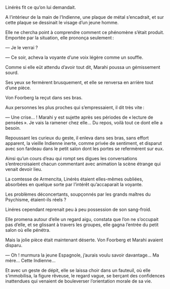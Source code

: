 Linérès fit ce qu’on lui demandait.

A l’intérieur de la main de l’Indienne, une plaque de métal s’encadrait,
et sur cette plaque se dessinait le visage d’un jeune homme.

Elle ne chercha point à comprendre comment ce phénomène s’était produit. Emportée par la situation, elle prononça seulement :

— Je le verrai ?

— Ce soir, acheva la voyante d’une voix légère comme un souffle.

Comme si elle eût attendu d’avoir tout dit, Marahi poussa un gémissement sourd.

Ses yeux se fermèrent brusquement, et elle se renversa en arrière tout d’une pièce.

Von Foorberg la reçut dans ses bras.

Aux personnes les plus proches qui s’empressaient, il dit très vite :

— Une crise… ! Marahi y est sujette après ses périodes de « lecture de pensées ». Je vais la ramener chez elle… Du repos, voilà tout ce dont elle a besoin.

Repoussant les curieux du geste, il enleva dans ses bras, sans effort apparent, la vieille Indienne inerte, comme privée de sentiment, et 
disparut avec son fardeau dans le petit salon dont les portes se refermèrent sur eux.

Ainsi qu’un cours d’eau qui rompt ses digues les conversations s’entrecroisaient chacun commentant avec animation la scène étrange qui venait
devoir lieu.

La comtesse de Armencita, Linérès étaient elles-mêmes oubliées, absorbées en quelque sorte par l’intérêt qu’accaparait la voyante.

Les problèmes déconcertants, soupçonnés par les grands maîtres du Psychisme, étaient-ils réels ?

Linéres cependant reprenait peu à peu possession de son sang-froid.

Elle promena autour d’elle un regard aigu, constata que l’on ne s’occupait pas d’elle, et se glissant à travers les groupes, elle gagna l’entrée du petit salon où elle pénétra.

Mais la jolie pièce était maintenant déserte. Von Foorberg et Marahi avaient disparu.

— Oh ! murmura la jeune Espagnole, j’aurais voulu savoir davantage… Ma mère… Cette Indienne…

Et avec un geste de dépit, elle se laissa choir dans un fauteuil, où elle
s’immobilisa, la figure rêveuse, le regard vague, se berçant des confidences
inattendues qui venaient de bouleverser l’orientation morale de sa vie.
